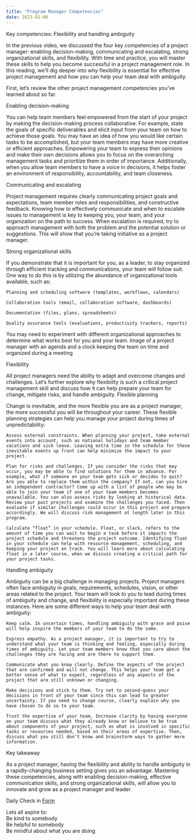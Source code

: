 ```yaml
---
title: "Program Manager Competencies"
date: 2023-02-06
---
```


Key competencies: Flexibility and handling ambiguity  

In the previous video, we discussed the four key competencies of a project manager: enabling decision-making, communicating and escalating, strong organizational skills, and flexibility. With time and practice, you will master these skills to help you become successful in a project management role. In this reading, we’ll dig deeper into why flexibility is essential for effective project management and how you can help your team deal with ambiguity. 

First, let’s review the other project management competencies you’ve learned about so far.  

Enabling decision-making  

You can help team members feel empowered from the start of your project by making the decision-making process collaborative. For example, state the goals of specific deliverables and elicit input from your team on how to achieve those goals. You may have an idea of how you would like certain tasks to be accomplished, but your team members may have more creative or efficient approaches. Empowering your team to express their opinions and make their own decisions allows you to focus on the overarching management tasks and prioritize them in order of importance. Additionally, when you allow team members to have a voice in decisions, it helps foster an environment of responsibility, accountability, and team closeness. 

Communicating and escalating  

Project management requires clearly communicating project goals and expectations, team member roles and responsibilities, and constructive feedback. Knowing how to effectively communicate and when to escalate issues to management is key to keeping you, your team, and your organization on the path to success. When escalation is required, try to approach management with both the problem and the potential solution or suggestions. This will show that you’re taking initiative as a project manager. 

Strong organizational skills  

If you demonstrate that it is important for you, as a leader, to stay organized through efficient tracking and communications, your team will follow suit. One way to do this is by utilizing the abundance of organizational tools available, such as:

    Planning and scheduling software (templates, workflows, calendars)

    Collaboration tools (email, collaboration software, dashboards)

    Documentation (files, plans, spreadsheets)

    Quality assurance tools (evaluations, productivity trackers, reports)

You may need to experiment with different organizational approaches to determine what works best for you and your team.
Image of a project manager with an agenda and a clock keeping the team on time and organized during a meeting  

Flexibility

All project managers need the ability to adapt and overcome changes and challenges. Let’s further explore why flexibility is such a critical project management skill and discuss how it can help prepare your team for change, mitigate risks, and handle ambiguity. 
Flexible planning

Change is inevitable, and the more flexible you are as a project manager, the more successful you will be throughout your career. These flexible planning strategies can help you manage your project during times of unpredictability: 

    Assess external constraints. When planning your project, take external events into account, such as national holidays and team member vacations and sick leave. Leaving extra time in the schedule for these inevitable events up front can help minimize the impact to your project.

    Plan for risks and challenges. If you consider the risks that may occur, you may be able to find solutions for them in advance. For example, what if someone on your team gets sick or decides to quit? Are you able to replace them within the company? If not, can you hire an independent contractor? Come up with a list of people who may be able to join your team if one of your team members becomes unavailable. You can also assess risks by looking at historical data. Review your past projects and examine the challenges you faced. Then evaluate if similar challenges could occur in this project and prepare accordingly. We will discuss risk management at length later in this program.

    Calculate “float” in your schedule. Float, or slack, refers to the amount of time you can wait to begin a task before it impacts the project schedule and threatens the project outcome. Identifying float in your schedule can help with resource management, scheduling, and keeping your project on track. You will learn more about calculating float in a later course, when we discuss creating a critical path for your project tasks.

Handling ambiguity  

Ambiguity can be a big challenge in managing projects. Project managers often face ambiguity in goals, requirements, schedules, vision, or other areas related to the project. Your team will look to you to lead during times of ambiguity and change, and flexibility is especially important during these instances. Here are some different ways to help your team deal with ambiguity: 

    Keep calm. In uncertain times, handling ambiguity with grace and poise will help inspire the members of your team to do the same. 

    Express empathy. As a project manager, it is important to try to understand what your team is thinking and feeling, especially during times of ambiguity. Let your team members know that you care about the challenges they are facing and are there to support them.

    Communicate what you know clearly. Define the aspects of the project that are confirmed and will not change. This helps your team get a better sense of what to expect, regardless of any aspects of the project that are still unknown or changing.

    Make decisions and stick to them. Try not to second-guess your decisions in front of your team since this can lead to greater uncertainty. If you need to change course, clearly explain why you have chosen to do so to your team. 

    Trust the expertise of your team. Increase clarity by having everyone on your team discuss what they already know or believe to be true about components of your project, such as what is involved in specific tasks or resources needed, based on their areas of expertise. Then, discuss what you still don’t know and brainstorm ways to gather more information.

Key takeaway  

As a project manager, having the flexibility and ability to handle ambiguity in a rapidly-changing business setting gives you an advantage. Mastering these competencies, along with enabling decision-making, effective communication skills, and strong organizational skills, will allow you to innovate and grow as a project manager and leader.

Daily Check in [Form](https://forms.gle/BRA4EH2sMoZdLPgE8)

Lets all aspire to:  
Be kind to somebody  
Be helpful to somebody  
Be mindful about what you are doing
